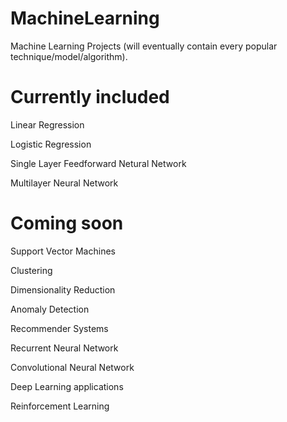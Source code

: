 # MachineLearning
Machine Learning Projects (will eventually contain every popular technique/model/algorithm).

# Currently included

Linear Regression

Logistic Regression

Single Layer Feedforward Netural Network

Multilayer Neural Network

# Coming soon

Support Vector Machines

Clustering

Dimensionality Reduction

Anomaly Detection

Recommender Systems

Recurrent Neural Network

Convolutional Neural Network

Deep Learning applications

Reinforcement Learning
